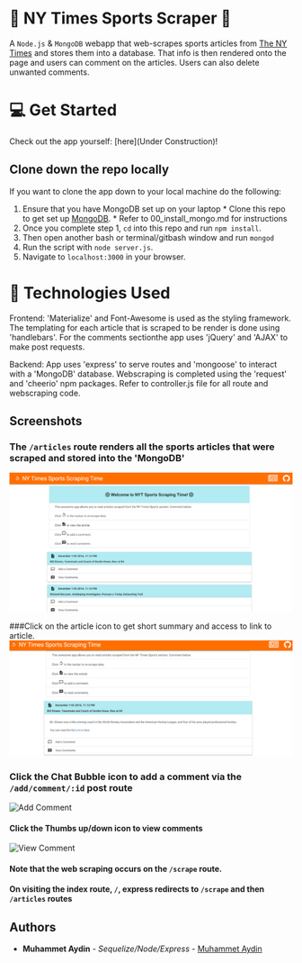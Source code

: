 # :football: NY Times Sports Scraper :basketball:
A `Node.js` &amp; `MongoDB` webapp that web-scrapes sports articles from [The NY Times](http://www.nytimes.com/section/sports) and stores them into a database.  That info is then rendered onto the page and users can comment on the articles. Users can also delete unwanted comments.

# :computer: Get Started
Check out the app yourself: [here](Under Construction)!

## Clone down the repo locally
If you want to clone the app down to your local machine do the following:
  1. Ensure that you have MongoDB set up on your laptop
    * Clone this repo to get set up [MongoDB](https://github.com/dannyvassallo/mongo_lesson).
    * Refer to 00_install_mongo.md for instructions
  2. Once you complete step 1, `cd` into this repo and run `npm install`.
  3. Then open another bash or terminal/gitbash window and run `mongod`
  4. Run the script with `node server.js`.
  5. Navigate to `localhost:3000` in your browser.

# :satellite: Technologies Used

Frontend: 'Materialize' and Font-Awesome is used as the styling framework. The templating for each article that is scraped to be render is done using 'handlebars'. For the comments sectionthe app uses 'jQuery' and 'AJAX' to make post requests.

Backend: App uses 'express' to serve routes and 'mongoose' to interact with a 'MongoDB' database. Webscraping is completed using the 'request' and 'cheerio' npm packages. Refer to controller.js file for all route and webscraping code.


## Screenshots
### The `/articles` route renders all the sports articles that were scraped and stored into the 'MongoDB'
![All Articles](/screenshots/articles.png)

###Click on the article icon to get short summary and access to link to article.
![Article Preview](/screenshots/preview.png)

### Click the Chat Bubble icon to add a comment via the `/add/comment/:id` post route
![Add Comment](/screenshots/add-comment.png)

#### Click the Thumbs up/down icon to view comments
![View Comment](/screenshots/view-comment.png)


#### Note that the web scraping occurs on the `/scrape` route.
#### On visiting the index route, `/`, express redirects to `/scrape` and then `/articles` routes


## Authors

* **Muhammet Aydin** - *Sequelize/Node/Express* - [Muhammet Aydin](https://github.com/muhammeta7/MongoScrape)